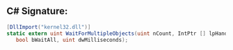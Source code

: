 
## C# Signature:
```cs
[DllImport("kernel32.dll")]
static extern uint WaitForMultipleObjects(uint nCount, IntPtr [] lpHandles,
   bool bWaitAll, uint dwMilliseconds);
```
